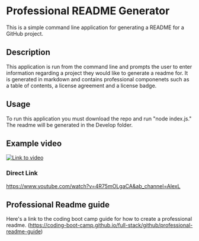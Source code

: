 # Professional README Generator

This is a simple command line application for generating a README for a GitHub project.

## Description

This application is run from the command line and prompts the user to enter information regarding a project they would like to generate a readme for. It is generated in markdown and contains professional componenets such as a table of contents, a license agreement and a license badge.

## Usage
To run this application you must download the repo and run "node index.js." The readme will be generated in the Develop folder.


## Example video
[![Link to video](https://img.youtube.com/vi/4R75mOLgaCA&ab_channel=AlexL/0.jpg)](https://www.youtube.com/watch?v=4R75mOLgaCA&ab_channel=AlexL)

### Direct Link
https://www.youtube.com/watch?v=4R75mOLgaCA&ab_channel=AlexL


## Professional Readme guide
Here's a link to the coding boot camp guide for how to create a professional readme.
(https://coding-boot-camp.github.io/full-stack/github/professional-readme-guide)
